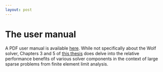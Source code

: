 ```yaml
---
layout: post
---
```


# The user manual
A PDF user manual is available [here](public/Wolf_user_manual.pdf). While not specifically about the Wolf solver, Chapters 3 and 5 of [this thesis](public/Thesis_Nathan_Podlich.pdf) does delve into the relative performance benefits of various solver components in the context of large sparse problems from finite element limit analysis.
